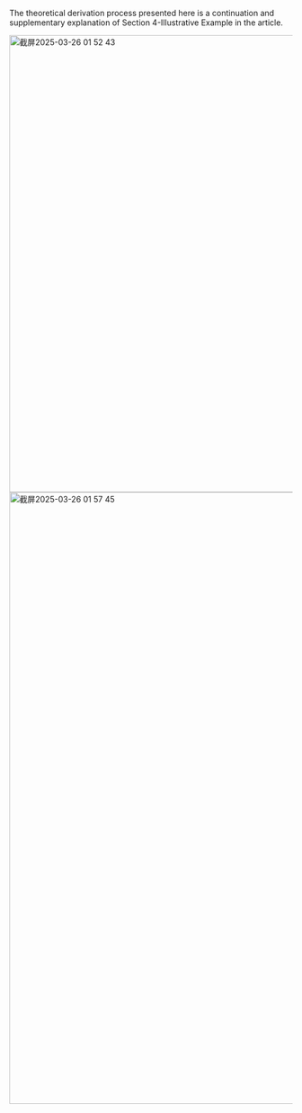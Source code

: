 The theoretical derivation process presented here is a continuation and supplementary explanation of Section 4-Illustrative Example in the article.


<img width="812" alt="截屏2025-03-26 01 52 43" src="https://github.com/user-attachments/assets/3ebb295c-01f9-4173-9ad2-eb2efed5ed45" />


<img width="1087" alt="截屏2025-03-26 01 57 45" src="https://github.com/user-attachments/assets/e5a43966-2eab-4f24-b829-839e659482bc" />

